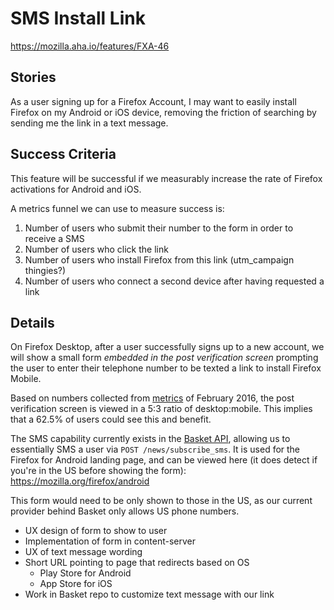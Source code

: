 # SMS Install Link

https://mozilla.aha.io/features/FXA-46

## Stories

As a user signing up for a Firefox Account, I may want to easily install
Firefox on my Android or iOS device, removing the friction of searching
by sending me the link in a text message.

## Success Criteria

This feature will be successful if we measurably increase the rate of
Firefox activations for Android and iOS.

A metrics funnel we can use to measure success is:

1. Number of users who submit their number to the form in order to
   receive a SMS
2. Number of users who click the link
3. Number of users who install Firefox from this link (utm_campaign
   thingies?)
4. Number of users who connect a second device after having requested a
   link

## Details

On Firefox Desktop, after a user successfully signs up to a new account,
we will show a small form *embedded in the post verification screen* prompting
the user to enter their telephone number to be texted a link to install
Firefox Mobile.

Based on numbers collected from [metrics][] of February 2016, the post
verification screen is viewed in a 5:3 ratio of desktop:mobile. This implies
that a 62.5% of users could see this and benefit.

The SMS capability currently exists in the [Basket API][], allowing us
to essentially SMS a user via `POST /news/subscribe_sms`. It is used for
the Firefox for Android landing page, and can be viewed here (it does
detect if you're in the US before showing the form):
https://mozilla.org/firefox/android


This form would need to be only shown to those in the US, as our current
provider behind Basket only allows US phone numbers.

- UX design of form to show to user
- Implementation of form in content-server
- UX of text message wording
- Short URL pointing to page that redirects based on OS
  - Play Store for Android
  - App Store for iOS
- Work in Basket repo to customize text message with our link

[Basket API]: https://github.com/mozilla/basket/blob/d3a284a8f35b4ac9ed0eb3942861be38f2911aa1/news/views.py#L336
[metrics]: https://app.datadoghq.com/dash/54206/fxa-content-server---registration
